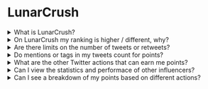 # LunarCrush



<details>

<summary>What is LunarCrush?</summary>

LunarCrush is a platform that uses machine learning and data analytics to provide insights into cryptocurrency markets. It analyzes social media activity and user sentiment to offer a comprehensive view of various cryptocurrencies. The platform aims to help investors make informed decisions through real-time metrics and analytics.

We use LunarCrush as a data-provider in this challenge.

More informations about LunarCrush can be found [here](https://lunarcrush.com/faq).

</details>

<details>

<summary>On LunarCrush my ranking is higher / different, why?</summary>

We utilize an internal scoring system to ensure more equitable opportunities for all participants.

</details>

<details>

<summary>Are there limits on the number of tweets or retweets?</summary>

No, simply refrain from spamming or using irrelevant tags.

</details>

<details>

<summary>Do mentions or tags in my tweets count for points?</summary>

Yes, in an indirect manner. Mentions can result in increased reach, and a wider reach can elevate your influencer ranking, which in turn garners you more points. Tags are crucial for your tweets to be recognized. Ensure you use #XBorg, $XBG, and #XBG.

</details>

<details>

<summary>What are the other Twitter actions that can earn me points?</summary>

Likes, comments, retweets, and boosting your follower count are all indirect factors that can enhance your influencer rank.

</details>

<details>

<summary>Can I view the statistics and performace of other influencers?</summary>

Visit our [leaderboard](https://xbg-challenge.xborg.com/).\
A more detailed view and analytics can be found [here](https://lunarcrush.com/cryptocurrency-influencers?symbol=XBG\&metric=influencers\_influential).

</details>

<details>

<summary>Can I see a breakdown of my points based on different actions?</summary>

You win points based on your daily Twitter engagement as measured by LunarCrush. Since LunarCrush doesn't disclose their precise scoring methodology, we're unable to provide further specific information on this aspect.

</details>
